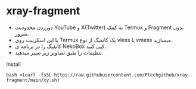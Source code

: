 # xray-fragment

- دورزدن محدودیت YouTube  و X(Twitter) به کمک Termux و Fragment  بدون سرور.
- با این اسکریپت روی Termux یک کانفیگ از نوع  vless یا vmess میسازید. 
- کانفیگ را در برنامه ی NekoBox کپی کنید. 
- تنظیمات را طبق تصاویر زیر تغییر میدهید. 



Install
```
bash <(curl -fsSL https://raw.githubusercontent.com/Ptechgithub/xray-fragment/main/xy.sh)
```